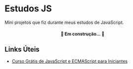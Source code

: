 # Estudos JS
Mini projetos que fiz durante meus estudos de JavaScript.

<h4 align="center"> 
	🚧  Em construção...  🚧
</h4>

## Links Úteis

* [Curso Grátis de JavaScript e ECMAScript para Iniciantes](https://www.youtube.com/watch?v=1-w1RfGIov4&list=PLHz_AreHm4dlsK3Nr9GVvXCbpQyHQl1o1&index=1)

